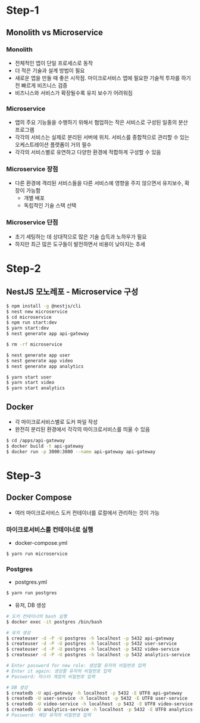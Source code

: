 # Step-1

## Monolith vs Microservice

### Monolith

- 전체적인 앱이 단일 프로세스로 동작
- 더 적은 기술과 설계 방법이 필요
- 새로운 앱을 만들 때 좋은 시작점. 마이크로서비스 앱에 필요한 기술적 투자를 하기 전 빠르게 비즈니스 검증
- 비즈니스와 서비스가 확장될수록 유지 보수가 어려워짐

### Microservice

- 앱의 주요 기능들을 수행하기 위해서 협업하는 작은 서비스로 구성된 일종의 분산 프로그램
- 각각의 서비스는 실제로 분리된 서버에 위치. 서비스를 종합적으로 관리할 수 있는 오케스트레이션 플랫폼이 거의 필수
- 각각의 서비스별로 유연하고 다양한 환경에 적합하게 구성할 수 있음

### Microservice 장점

- 다른 환경에 격리된 서비스들을 다른 서비스에 영향을 주지 않으면서 유지보수, 확장이 가능함
  - 개별 배포
  - 독립적인 기술 스택 선택

### Microservice 단점

- 초기 세팅하는 데 상대적으로 많은 기술 습득과 노하우가 필요
- 하지만 최근 많은 도구들이 발전하면서 비용이 낮아지는 추세

# Step-2

## NestJS 모노레포 - Microservice 구성

```bash
$ npm install -g @nestjs/cli
$ nest new microservice
$ cd microservice
$ npm run start:dev
$ yarn start:dev
$ nest generate app api-gateway

$ rm -rf microservice

$ nest generate app user
$ nest generate app video
$ nest generate app analytics

$ yarn start user
$ yarn start video
$ yarn start analytics
```

## Docker

- 각 마이크로서비스별로 도커 파일 작성
- 완전히 분리된 환경에서 각각의 마이크로서비스를 띄울 수 있음

```bash
$ cd /apps/api-gateway
$ docker build -t api-gateway
$ docker run -p 3000:3000 --name api-gateway api-gateway
```

# Step-3

## Docker Compose

- 여러 마이크로서비스 도커 컨테이너를 로컬에서 관리하는 것이 가능

### 마이크로서비스를 컨테이너로 실행

- docker-compose.yml

```bash
$ yarn run microservice
```

### Postgres

- postgres.yml

```bash
$ yarn run postgres
```

- 유저, DB 생성

```bash
# 도커 컨테이너의 bash 실행
$ docker exec -it postgres /bin/bash

# 유저 생성
$ createuser -d -P -U postgres -h localhost -p 5432 api-gateway
$ createuser -d -P -U postgres -h localhost -p 5432 user-service
$ createuser -d -P -U postgres -h localhost -p 5432 video-service
$ createuser -d -P -U postgres -h localhost -p 5432 analytics-service

# Enter password for new role: 생성할 유저의 비밀번호 입력
# Enter it again: 생성할 유저의 비밀번호 입력
# Password: 마스터 계정의 비밀번호 입력

# DB 생성
$ createdb -U api-gateway -h localhost -p 5432 -E UTF8 api-gateway
$ createdb -U user-service -h localhost -p 5432 -E UTF8 user-service
$ createdb -U video-service -h localhost -p 5432 -E UTF8 video-service
$ createdb -U analytics-service -h localhost -p 5432 -E UTF8 analytics-service
# Password: 해당 유저의 비밀번호 입력

```
